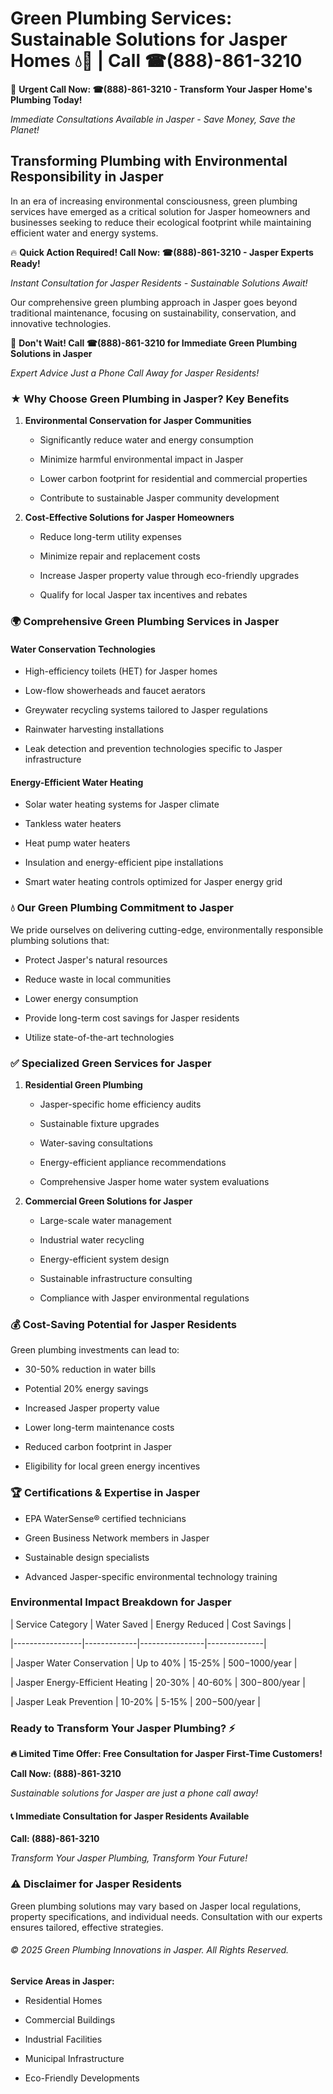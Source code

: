 # Green Plumbing Services: Sustainable Solutions for Jasper Homes 💧🌿 | Call ☎(888)-861-3210

🚨 **Urgent Call Now: ☎(888)-861-3210 - Transform Your Jasper Home's Plumbing Today!**
*Immediate Consultations Available in Jasper - Save Money, Save the Planet!*

## Transforming Plumbing with Environmental Responsibility in Jasper

In an era of increasing environmental consciousness, green plumbing services have emerged as a critical solution for Jasper homeowners and businesses seeking to reduce their ecological footprint while maintaining efficient water and energy systems. 

🔥 **Quick Action Required! Call Now: ☎(888)-861-3210 - Jasper Experts Ready!**
*Instant Consultation for Jasper Residents - Sustainable Solutions Await!*

Our comprehensive green plumbing approach in Jasper goes beyond traditional maintenance, focusing on sustainability, conservation, and innovative technologies.

🚨 **Don't Wait! Call ☎(888)-861-3210 for Immediate Green Plumbing Solutions in Jasper**
*Expert Advice Just a Phone Call Away for Jasper Residents!*

### ★ Why Choose Green Plumbing in Jasper? Key Benefits

1. **Environmental Conservation for Jasper Communities** 
   - Significantly reduce water and energy consumption
   - Minimize harmful environmental impact in Jasper
   - Lower carbon footprint for residential and commercial properties
   - Contribute to sustainable Jasper community development

2. **Cost-Effective Solutions for Jasper Homeowners** 
   - Reduce long-term utility expenses
   - Minimize repair and replacement costs
   - Increase Jasper property value through eco-friendly upgrades
   - Qualify for local Jasper tax incentives and rebates

### 🌍 Comprehensive Green Plumbing Services in Jasper

#### Water Conservation Technologies
- High-efficiency toilets (HET) for Jasper homes
- Low-flow showerheads and faucet aerators
- Greywater recycling systems tailored to Jasper regulations
- Rainwater harvesting installations
- Leak detection and prevention technologies specific to Jasper infrastructure

#### Energy-Efficient Water Heating
- Solar water heating systems for Jasper climate
- Tankless water heaters
- Heat pump water heaters
- Insulation and energy-efficient pipe installations
- Smart water heating controls optimized for Jasper energy grid

### 💧 Our Green Plumbing Commitment to Jasper

We pride ourselves on delivering cutting-edge, environmentally responsible plumbing solutions that:
- Protect Jasper's natural resources
- Reduce waste in local communities
- Lower energy consumption
- Provide long-term cost savings for Jasper residents
- Utilize state-of-the-art technologies

### ✅ Specialized Green Services for Jasper

1. **Residential Green Plumbing**
   - Jasper-specific home efficiency audits
   - Sustainable fixture upgrades
   - Water-saving consultations
   - Energy-efficient appliance recommendations
   - Comprehensive Jasper home water system evaluations

2. **Commercial Green Solutions for Jasper**
   - Large-scale water management
   - Industrial water recycling
   - Energy-efficient system design
   - Sustainable infrastructure consulting
   - Compliance with Jasper environmental regulations

### 💰 Cost-Saving Potential for Jasper Residents

Green plumbing investments can lead to:
- 30-50% reduction in water bills
- Potential 20% energy savings
- Increased Jasper property value
- Lower long-term maintenance costs
- Reduced carbon footprint in Jasper
- Eligibility for local green energy incentives

### 🏆 Certifications & Expertise in Jasper

- EPA WaterSense® certified technicians
- Green Business Network members in Jasper
- Sustainable design specialists
- Advanced Jasper-specific environmental technology training

### Environmental Impact Breakdown for Jasper

| Service Category | Water Saved | Energy Reduced | Cost Savings |
|-----------------|-------------|----------------|--------------|
| Jasper Water Conservation | Up to 40% | 15-25% | $500-$1000/year |
| Jasper Energy-Efficient Heating | 20-30% | 40-60% | $300-$800/year |
| Jasper Leak Prevention | 10-20% | 5-15% | $200-$500/year |

### Ready to Transform Your Jasper Plumbing? ⚡

**🔥 Limited Time Offer: Free Consultation for Jasper First-Time Customers!**

**Call Now: (888)-861-3210**
*Sustainable solutions for Jasper are just a phone call away!*

#### 📞 Immediate Consultation for Jasper Residents Available

**Call: (888)-861-3210**
*Transform Your Jasper Plumbing, Transform Your Future!*

### ⚠️ Disclaimer for Jasper Residents

Green plumbing solutions may vary based on Jasper local regulations, property specifications, and individual needs. Consultation with our experts ensures tailored, effective strategies.

###### © 2025 Green Plumbing Innovations in Jasper. All Rights Reserved.

**Service Areas in Jasper:** 
- Residential Homes
- Commercial Buildings
- Industrial Facilities
- Municipal Infrastructure
- Eco-Friendly Developments